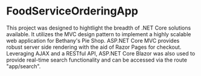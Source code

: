 # FoodServiceOrderingApp

This project was designed to hightlight the breadth of .NET Core solutions available. It utilizes the MVC design pattern to implement a highly scalable web application for Bethany's Pie Shop.  ASP.NET Core MVC provides robust server side rendering with the aid of Razor Pages for checkout.  Leveraging AJAX and a RESTful API, ASP.NET Core Blazor was also used to provide real-time search functionality and can be accessed via the route "app/search".
